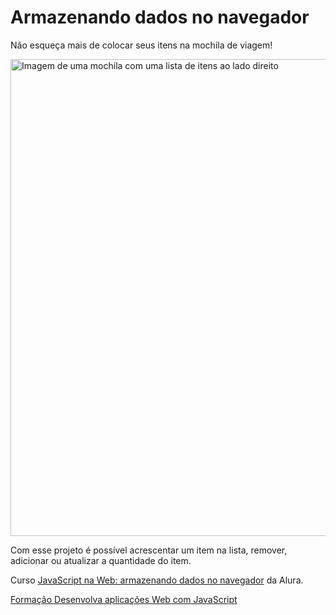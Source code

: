 # Armazenando dados no navegador

Não esqueça mais de colocar seus itens na mochila de viagem!


<img alt="Imagem de uma mochila com uma lista de itens ao lado direito" width="763" alt="Captura de Tela 2023-05-21 às 18 11 10" src="https://github.com/anadezuo/mochila-de-viagem/assets/43011663/42ac1527-a897-44f5-86be-dd490eb6817b">


Com esse projeto é possível acrescentar um item na lista, remover, adicionar ou atualizar a quantidade do item.


Curso [JavaScript na Web: armazenando dados no navegador](https://cursos.alura.com.br/course/javascript-web-armazenando-dados-navegador) da Alura.

[Formação Desenvolva aplicações Web com JavaScript](https://cursos.alura.com.br/formacao-javascript-front-end?preRequirementFrom=react-javascript)
